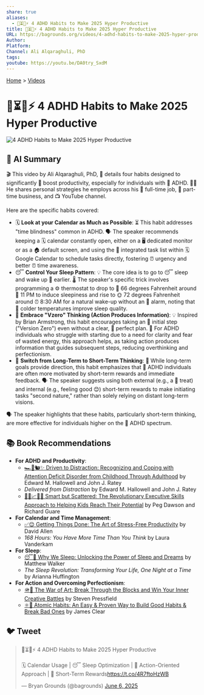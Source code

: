 ```yaml
---
share: true
aliases:
  - 🧠⏳🚀⚡ 4 ADHD Habits to Make 2025 Hyper Productive
title: 🧠⏳🚀⚡ 4 ADHD Habits to Make 2025 Hyper Productive
URL: https://bagrounds.org/videos/4-adhd-habits-to-make-2025-hyper-productive
Author: 
Platform: 
Channel: Ali Alqaraghuli, PhD
tags: 
youtube: https://youtu.be/DA0try_SxdM
---
```

[Home](../index.md) > [Videos](./index.md)  
# 🧠⏳🚀⚡ 4 ADHD Habits to Make 2025 Hyper Productive  
![4 ADHD Habits to Make 2025 Hyper Productive](https://youtu.be/DA0try_SxdM)  
  
## 🤖 AI Summary  
🎬 This video by Ali Alqaraghuli, PhD, 🧠 details four habits designed to significantly 🚀 boost productivity, especially for individuals with 🧠 ADHD. 👨‍💼 He shares personal strategies he employs across his 💼 full-time job, 🏢 part-time business, and 📺 YouTube channel.  
  
Here are the specific habits covered:  
* 🗓️ **Look at your Calendar as Much as Possible**: ⏳ This habit addresses "time blindness" common in ADHD. 🗣️ The speaker recommends keeping a 🗓️ calendar constantly open, either on a 🖥️ dedicated monitor or as a 🏠 default screen, and using the 📝 integrated task list within 🗓️ Google Calendar to schedule tasks directly, fostering ⏰ urgency and better ⏰ time awareness.  
* 😴 **Control Your Sleep Pattern**: 💡 The core idea is to go to 😴 sleep and wake up 🌅 earlier. 🌡️ The speaker's specific trick involves programming a ⚙️ thermostat to drop to 🥶 66 degrees Fahrenheit around 🌙 11 PM to induce sleepiness and rise to 🌞 72 degrees Fahrenheit around ⏰ 8:30 AM for a natural wake-up without an 🚨 alarm, noting that 🥶 colder temperatures improve sleep quality.  
* 🚀 **Embrace "Vzero" Thinking (Action Produces Information)**: 💡 Inspired by Brian Armstrong, this habit encourages taking an 👣 initial step ("Version Zero") even without a clear, 💯 perfect plan. 🧠 For ADHD individuals who struggle with starting due to a need for clarity and fear of wasted energy, this approach helps, as taking action produces information that guides subsequent steps, reducing overthinking and perfectionism.  
* 🎯 **Switch from Long-Term to Short-Term Thinking**: 🧭 While long-term goals provide direction, this habit emphasizes that 🧠 ADHD individuals are often more motivated by short-term rewards and immediate feedback. 🗣️ The speaker suggests using both external (e.g., a 🍬 treat) and internal (e.g., feeling good 😊) short-term rewards to make initiating tasks "second nature," rather than solely relying on distant long-term visions.  
  
🗣️ The speaker highlights that these habits, particularly short-term thinking, are more effective for individuals higher on the 🧠 ADHD spectrum.  
  
## 📚 Book Recommendations  
* **For ADHD and Productivity**:  
    * [🏎️🦋🐿️✨ Driven to Distraction: Recognizing and Coping with Attention Deficit Disorder from Childhood Through Adulthood](../books/driven-to-distraction.md) by Edward M. Hallowell and John J. Ratey  
    * *Delivered from Distraction* by Edward M. Hallowell and John J. Ratey  
    * [🧠🧩📈🧑‍🏫 Smart but Scattered: The Revolutionary Executive Skills Approach to Helping Kids Reach Their Potential](../books/smart-but-scattered.md) by Peg Dawson and Richard Guare  
* **For Calendar and Time Management**:  
    * [✅😌 Getting Things Done: The Art of Stress-Free Productivity](../books/getting-things-done-the-art-of-stress-free-productivity.md) by David Allen  
    * *168 Hours: You Have More Time Than You Think* by Laura Vanderkam  
* **For Sleep**:  
    * [😴💭 Why We Sleep: Unlocking the Power of Sleep and Dreams](../books/why-we-sleep-unlocking-the-power-of-sleep-and-dreams.md) by Matthew Walker  
    * *The Sleep Revolution: Transforming Your Life, One Night at a Time* by Arianna Huffington  
* **For Action and Overcoming Perfectionism**:  
    * [🪖🎨 The War of Art: Break Through the Blocks and Win Your Inner Creative Battles](../books/the-war-of-art.md) by Steven Pressfield  
    * [⚛️🔄 Atomic Habits: An Easy & Proven Way to Build Good Habits & Break Bad Ones](../books/atomic-habits.md) by James Clear  
  
## 🐦 Tweet  
<blockquote class="twitter-tweet" data-theme="dark"><p lang="en" dir="ltr">🧠⏳🚀⚡ 4 ADHD Habits to Make 2025 Hyper Productive<br><br>🗓️ Calendar Usage | 😴 Sleep Optimization | 👣 Action-Oriented Approach | 🍬 Short-Term Rewards<a href="https://t.co/4R7ftoHzWB">https://t.co/4R7ftoHzWB</a></p>&mdash; Bryan Grounds (@bagrounds) <a href="https://twitter.com/bagrounds/status/1930872953778192681?ref_src=twsrc%5Etfw">June 6, 2025</a></blockquote> <script async src="https://platform.twitter.com/widgets.js" charset="utf-8"></script>